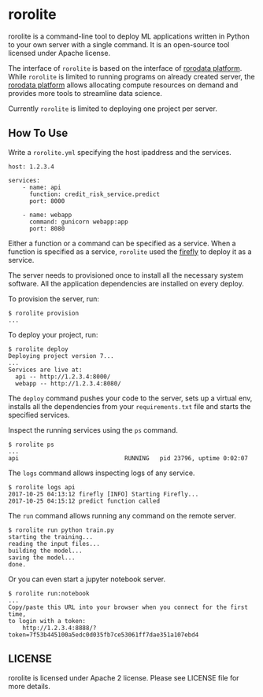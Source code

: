 # rorolite

rorolite is a command-line tool to deploy ML applications written in Python to your own server with a single command. It is an open-source tool licensed under Apache license.

The interface of `rorolite` is based on the interface of [rorodata platform][rorodata]. While `rorolite` is limited to running programs on already created server, the [rorodata platform][rorodata] allows allocating compute resources on demand and provides more tools to streamline data science.

Currently `rorolite` is limited to deploying one project per server.

[rorodata]: http://rorodata.com/

## How To Use

Write a `rorolite.yml` specifying the host ipaddress and the services.

    host: 1.2.3.4

    services:
        - name: api
          function: credit_risk_service.predict
          port: 8000

        - name: webapp
          command: gunicorn webapp:app
          port: 8080

Either a function or a command can be specified as a service. When a function is specified as a service, `rorolite` used the [firefly][] to deploy it as a service.

[firefly]: http://firefly-python.readthedocs.io/

The server needs to provisioned once to install all the necessary system software. All the application dependencies are installed on every deploy.

To provision the server, run:

    $ rorolite provision
    ...
    
To deploy your project, run:

    $ rorolite deploy
    Deploying project version 7...
    ...
    Services are live at:
      api -- http://1.2.3.4:8000/
      webapp -- http://1.2.3.4:8080/

The `deploy` command pushes your code to the server, sets up a virtual env, installs all the dependencies from your `requirements.txt` file and starts the specified services.

Inspect the running services using the `ps` command.

    $ rorolite ps
    ...
    api                              RUNNING   pid 23796, uptime 0:02:07

The `logs` command allows inspecting logs of any service.

    $ rorolite logs api
    2017-10-25 04:13:12 firefly [INFO] Starting Firefly...    
    2017-10-25 04:15:12 predict function called

The `run` command allows running any command on the remote server.
    
    $ rorolite run python train.py
    starting the training...
    reading the input files...
    building the model...
    saving the model...
    done.

Or you can even start a jupyter notebook server.
    
    $ rorolite run:notebook
    ...
    Copy/paste this URL into your browser when you connect for the first time,
    to login with a token:
        http://1.2.3.4:8888/?token=7f53b445100a5edc0d035fb7ce53061ff7dae351a107ebd4

## LICENSE

rorolite is licensed under Apache 2 license. Please see LICENSE file for more details.
